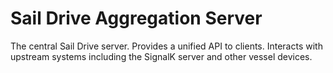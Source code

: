 # Sail Drive Aggregation Server
The central Sail Drive server. Provides a unified API to clients. Interacts with upstream systems including the SignalK server and other vessel devices.
